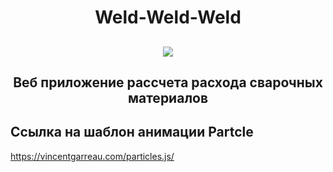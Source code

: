 <h1 align="center">Weld-Weld-Weld</h1>
<h2 align="center">
<img src="[Демо](https://github.com/Vaudoux/weld/blob/main/assets/demoTitle.gif?raw=true)"/>

<h2 align="center">Веб приложение рассчета расхода сварочных материалов</h1>

## Ссылка на шаблон анимации Partcle
https://vincentgarreau.com/particles.js/
